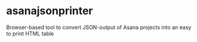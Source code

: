 # asanajsonprinter
Browser-based tool to convert JSON-output of Asana projects into an easy to print HTML table
